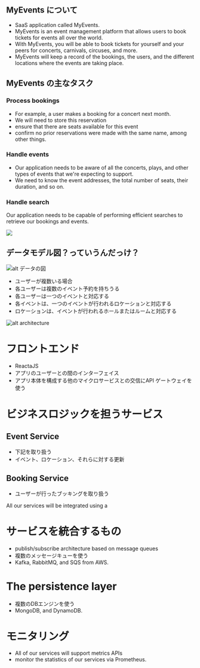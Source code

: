 ## MyEvents について
* SaaS application called MyEvents.
* MyEvents is an event management platform that allows users to book tickets for events all over the world.
* With MyEvents, you will be able to book tickets for yourself and your peers for concerts, carnivals, circuses, and more.
* MyEvents will keep a record of the bookings, the users, and the different locations where the events are taking place.

## MyEvents の主なタスク
### Process bookings
* For example, a user makes a booking for a concert next month.
* We will need to store this reservation
* ensure that there are seats available for this event
* confirm no prior reservations were made with the same name, among other things.

### Handle events
* Our application needs to be aware of all the concerts, plays, and other types of events that we're expecting to support.
* We need to know the event addresses, the total number of seats, their duration, and so on.

### Handle search
Our application needs to be capable of performing efficient searches to retrieve our bookings and events.

![](/Users/yasuakishibata/Google_Drive/Referenced_by_markdown/sdkfjaskdfj.png)

## データモデル図？っていうんだっけ？
![alt データの図](/Users/yasuakishibata/Google_Drive/Referenced_by_markdown/ksdjflksadfj.png)

* ユーザーが複数いる場合
* 各ユーザーは複数のイベント予約を持ちうる
* 各ユーザーは一つのイベントと対応する
* 各イベントは、一つのイベントが行われるロケーションと対応する
* ロケーションは、イベントが行われるホールまたはルームと対応する

![alt architecture](/Users/yasuakishibata/Google_Drive/Referenced_by_markdown/kdsjflkasdf.png)

# フロントエンド
* ReactaJS
* アプリのユーザーとの間のインターフェイス
* アプリ本体を構成する他のマイクロサービスとの交信にAPI ゲートウェイを使う

# ビジネスロジックを担うサービス
## Event Service
* 下記を取り扱う
* イベント、ロケーション、それらに対する更新

## Booking Service
* ユーザーが行ったブッキングを取り扱う





All our services will be integrated using a

# サービスを統合するもの
* publish/subscribe architecture based on message queues
* 複数のメッセージキューを使う
* Kafka, RabbitMQ, and SQS from AWS.

# The persistence layer
* 複数のDBエンジンを使う
* MongoDB, and DynamoDB.

# モニタリング
* All of our services will support metrics APIs
* monitor the statistics of our services via Prometheus.
